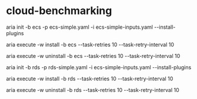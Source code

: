 # cloud-benchmarking

aria init -b ecs -p ecs-simple.yaml -i ecs-simple-inputs.yaml --install-plugins

aria execute -w install -b ecs --task-retries 10 --task-retry-interval 10

aria execute -w uninstall -b ecs --task-retries 10 --task-retry-interval 10

aria init -b rds -p rds-simple.yaml -i ecs-simple-inputs.yaml --install-plugins

aria execute -w install -b rds --task-retries 10 --task-retry-interval 10

aria execute -w uninstall -b rds --task-retries 10 --task-retry-interval 10
